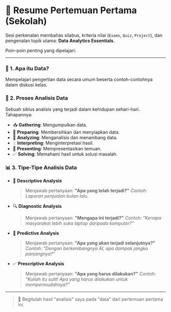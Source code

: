 # 🚀 Resume Pertemuan Pertama (Sekolah)

Sesi perkenalan membahas silabus, kriteria nilai (`Exams`, `Quiz`, `Project`), dan pengenalan topik utama: **Data Analytics Essentials**.

Poin-poin penting yang dipelajari:

---

### 🤔 1. Apa itu Data?
Mempelajari pengertian data secara umum beserta contoh-contohnya dalam diskusi kelas.

### 🔄 2. Proses Analisis Data
Sebuah siklus analisis yang terjadi dalam kehidupan sehari-hari. Tahapannya:
* 📥 **Gathering**: Mengumpulkan data.
* 🧹 **Preparing**: Membersihkan dan menyiapkan data.
* 🔬 **Analyzing**: Menganalisis dan menambang data.
* 💡 **Interpreting**: Menginterpretasi hasil.
* 📢 **Presenting**: Mempresentasikan temuan.
* ✅ **Solving**: Memahami hasil untuk solusi masalah.

### 📊 3. Tipe-Tipe Analisis Data

* 📜 **Descriptive Analysis**
    > Menjawab pertanyaan: **"Apa yang telah terjadi?"**
    > *Contoh: Laporan penjualan bulan lalu.*

* 🔍 **Diagnostic Analysis**
    > Menjawab pertanyaan: **"Mengapa ini terjadi?"**
    > *Contoh: "Kenapa masyarakat lebih suka laptop daripada komputer?"*

* 🔮 **Predictive Analysis**
    > Menjawab pertanyaan: **"Apa yang akan terjadi selanjutnya?"**
    > *Contoh: "Dengan berkembangnya AI, apa dampak jangka panjangnya?"*

* ✅ **Prescriptive Analysis**
    > Menjawab pertanyaan: **"Apa yang harus dilakukan?"**
    > *Contoh: "Kuliah itu sulit! Apa yang harus dilakukan untuk mempermudahnya?"*

---

> 🏁 Begitulah hasil "analisis" saya pada "data" dari pertemuan pertama ini.
